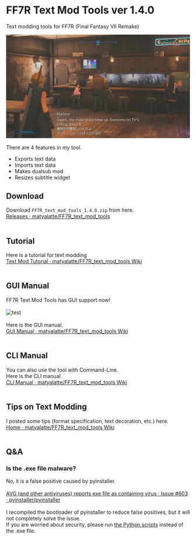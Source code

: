 # FF7R Text Mod Tools ver 1.4.0
Text modding tools for FF7R (Final Fantasy VII Remake)<br>


<img src = "image/ff7r_dualsub_sample.jpg" width=600>

There are 4 features in my tool.
- Exports text data
- Imports text data
- Makes dualsub mod
- Resizes subtitle widget

## Download
Download `FF7R_text_mod_tools_1.4.0.zip` from here.<br>
[Releases · matyalatte/FF7R_text_mod_tools](https://github.com/matyalatte/FF7R_text_mod_tools/releases)<br>
<br>

## Tutorial
Here is a tutorial for text modding<br>
[Text Mod Tutorial · matyalatte/FF7R_text_mod_tools Wiki](https://github.com/matyalatte/FF7R_text_mod_tools/wiki/Text-Mod-Tutorial)<br>
<br>

## GUI Manual
FF7R Text Mod Tools has GUI support now!<br>
<br>
![test](https://user-images.githubusercontent.com/69258547/148355171-8c2bc038-e31c-4969-9dd5-21495e92902b.png)<br>
<br>
Here is the GUI manual.<br>
[GUI Manual · matyalatte/FF7R_text_mod_tools Wiki](https://github.com/matyalatte/FF7R_text_mod_tools/wiki/GUI-Manual)<br>
<br>

## CLI Manual
You can also use the tool with Command-Line.<br>
Here is the CLI manual.<br>
[CLI Manual · matyalatte/FF7R_text_mod_tools Wiki](https://github.com/matyalatte/FF7R_text_mod_tools/wiki/CLI-Manual)<br>
<br>

## Tips on Text Modding
I posted some tips (format specification, text decoration, etc.) here.<br>
[Home · matyalatte/FF7R_text_mod_tools Wiki](https://github.com/matyalatte/FF7R_text_mod_tools/wiki)<br>
<br>

## Q&A

### Is the .exe file malware?
No, it is a false positive caused by pyinstaller.<br>
<br>
[AVG (and other antiviruses) reports exe file as containing virus · Issue #603 · pyinstaller/pyinstaller](https://github.com/pyinstaller/pyinstaller/issues/603)<br>
<br>
I recompiled the bootloader of pyinstaller to reduce false positives, but it will not completely solve the issue.<br>
If you are worried about security, please run [the Python scripts](https://github.com/matyalatte/FF7R_text_mod_tools/tree/main/src) instead of the .exe file.<br>

